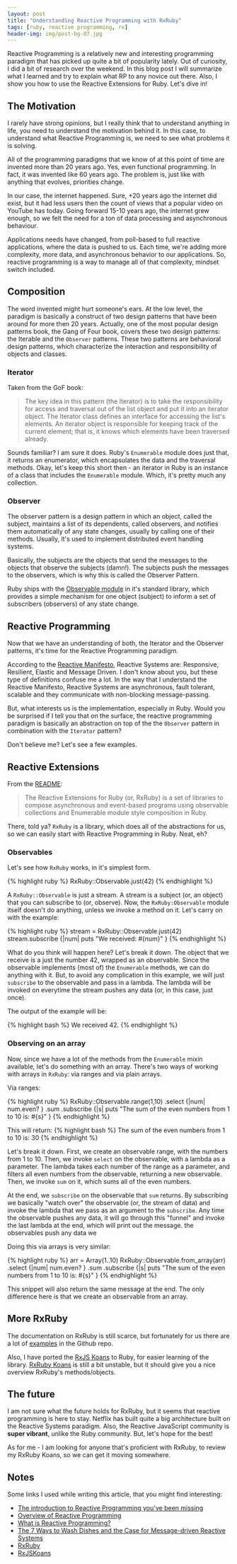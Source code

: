 ```yaml
---
layout: post
title: "Understanding Reactive Programming with RxRuby"
tags: [ruby, reactive programming, rx]
header-img: img/post-bg-07.jpg
---
```


Reactive Programming is a relatively new and interesting programming paradigm
that has picked up quite a bit of popularity lately. Out of curiosity, I did a
bit of research over the weekend. In this blog post I will summarize what I
learned and try to explain what RP to any novice out there. Also, I show you how
to use the Reactive Extensions for Ruby. Let's dive in!

## The Motivation

I rarely have strong opinions, but I really think that to understand anything in
life, you need to understand the motivation behind it. In this case, to
understand what Reactive Programming is, we need to see what problems it is
solving.

All of the programming paradigms that we know of at this point of time are
invented more than 20 years ago. Yes, even functional programming. In fact, it
was invented like 60 years ago. The problem is, just like with anything that
evolves, priorities change.

In our case, the internet happened. Sure, +20 years ago the internet did exist,
but it had less users then the count of views that a popular video on YouTube
has today. Going forward 15-10 years ago, the internet grew enough, so we felt
the need for a ton of data processing and asynchronous behaviour.

Applications needs have changed, from poll-based to full reactive applications,
where the data is pushed to us. Each time, we're adding more complexity, more data,
and asynchronous behavior to our applications. So, reactive programming is a
way to manage all of that complexity, mindset switch included.

## Composition

The word invented might hurt someone's ears. At the low level, the paradigm is
basically a construct of two design patterns that have been around for more then
20 years. Actually, one of the most popular design patterns book, the Gang of
Four book, covers these two design patterns: the Iterable and the `Observer`
patterns. These two patterns are behavioral design patterns, which characterize
the interaction and responsibility of objects and classes.

### Iterator

Taken from the GoF book:

> The key idea in this pattern (the Iterator) is to take the responsibility for
> access and traversal out of the list object and put it into an iterator object.
> The Iterator class defines an interface for accessing the list's elements. An
> iterator object is responsible for keeping track of the current element; that
> is, it knows which elements have been traversed already.

Sounds familiar? I am sure it does. Ruby's `Enumerable` module does just that,
it returns an enumerator, which encapsulates the data and the traversal methods.
Okay, let's keep this short then - an iterator in Ruby is an instance of a class
that includes the `Enumerable` module. Which, it's pretty much any collection.

### Observer

The observer pattern is a design pattern in which an object, called
the subject, maintains a list of its dependents, called observers, and notifies
them automatically of any state changes, usually by calling one of their
methods. Usually, it's used to implement distributed event handling systems.

Basically, the subjects are the objects that send the messages to the objects
that observe the subjects (damn!). The subjects push the messages to the
observers, which is why this is called the Observer Pattern.

Ruby ships with the
[Observable module](http://ruby-doc.org/stdlib-2.3.0/libdoc/observer/rdoc/Observable.html)
in it's standard library, which provides a simple mechanism for one object
(subject) to inform a set of subscribers (observers) of any state change.

## Reactive Programming

Now that we have an understanding of both, the Iterator and the Observer
patterns, it's time for the Reactive Programming paradigm.

According to the [Reactive Manifesto](http://www.reactivemanifesto.org/),
Reactive Systems are: Responsive, Resilient, Elastic and Message Driven. I don't
know about you, but these type of definitions confuse me a lot. In the way that
I understand the Reactive Manifesto, Reactive Systems are asynchronous, fault
tolerant, scalable and they communicate with non-blocking message-passing.

But, what interests us is the implementation, especially in Ruby. Would you be
surprised if I tell you that on the surface, the reactive programming paradigm
is basically an abstraction on top of the the `Observer` pattern in combination
with the `Iterator` pattern?

Don't believe me? Let's see a few examples.

## Reactive Extensions

From the [README](https://github.com/ReactiveX/RxRuby/blob/master/readme.md):

> The Reactive Extensions for Ruby (or, RxRuby) is a set of libraries to compose
> asynchronous and event-based programs using observable collections and
> Enumerable module style composition in Ruby.

There, told ya? `RxRuby` is a library, which does all of the abstractions for us,
so we can easily start with Reactive Programming in Ruby. Neat, eh?

### Observables

Let's see how `RxRuby` works, in it's simplest form.

{% highlight ruby %}
RxRuby::Observable.just(42)
{% endhighlight %}

A `RxRuby::Observable` is just a stream. A stream is a subject (or, an object)
that you can subscribe to (or, observe). Now, the `RxRuby:Observable` module
itself doesn't do anything, unless we invoke a method on it. Let's carry on
with the example:

{% highlight ruby %}
stream = RxRuby::Observable.just(42)
stream.subscribe {|num| puts "We received: #{num}" }
{% endhighlight %}

What do you think will happen here? Let's break it down. The object that we
receive is a just the number 42, wrapped as an observable. Since the observable
implements (most of) the `Enumerable` methods, we can do anything with it. But,
to avoid any complication in this example, we will just `subscribe` to the
observable and pass in a lambda. The lambda will be invoked on everytime the
stream pushes any data (or, in this case, just once).

The output of the example will be:

{% highlight bash %}
We received 42.
{% endhighlight %}

### Observing on an array

Now, since we have a lot of the methods from the `Enumerable` mixin available,
let's do something with an array. There's two ways of working with arrays in
`RxRuby`: via ranges and via plain arrays.

Via ranges:

{% highlight ruby %}
RxRuby::Observable.range(1,10)
  .select {|num| num.even? }
  .sum
  .subscribe {|s| puts "The sum of the even numbers from 1 to 10 is: #{s}" }
{% endhighlight %}

This will return:
{% highlight bash %}
The sum of the even numbers from 1 to 10 is: 30
{% endhighlight %}

Let's break it down. First, we create an observable range, with the numbers from
1 to 10. Then, we invoke `select` on the observable, with a lambda as a parameter.
The lambda takes each number of the range as a parameter, and filters all even
numbers from the observable, returning a new observable. Then, we invoke `sum`
on it, which sums all of the even numbers.

At the end, we `subscribe` on the observable that `sum` returns. By subscribing
we basically "watch over" the observable (or, the stream of data) and invoke the
lambda that we pass as an argument to the `subscribe`. Any time the observable
pushes any data, it will go through this "funnel" and invoke the last lambda at
the end, which will print out the message.  the observables push any data we

Doing this via arrays is very similar:

{% highlight ruby %}
arr = Array(1..10)
RxRuby::Observable.from_array(arr)
  .select {|num| num.even? }
  .sum
  .subscribe {|s| puts "The sum of the even numbers from 1 to 10 is: #{s}" }
{% endhighlight %}

This snippet will also return the same message at the end. The only difference
here is that we create an observable from an array.

## More RxRuby

The documentation on RxRuby is still scarce, but fortunately for us there are
a lot of [examples](https://github.com/ReactiveX/RxRuby/tree/master/examples) in
the Github repo.

Also, I have ported the
[RxJS Koans](https://github.com/Reactive-Extensions/RxJSKoans) to Ruby, for
easier learning of the library.
[RxRuby Koans](https://github.com/fteem/rxrubykoans) is still a bit unstable,
but it should give you a nice overview RxRuby's methods/objects.

## The future

I am not sure what the future holds for RxRuby, but it seems that reactive
programming is here to stay. Netflix has built quite a big architecture built
on the Reactive Systems paradigm. Also, the Reactive JavaScript community is
**super vibrant**, unlike the Ruby community. But, let's hope for the best!

As for me - I am looking for anyone that's proficient with RxRuby, to review
my RxRuby Koans, so we can get it moving somewhere.

## Notes

Some links I used while writing this article, that you might find interesting:

- [The introduction to Reactive Programming you've been missing](https://gist.github.com/staltz/868e7e9bc2a7b8c1f754)
- [Overview of Reactive Programming](https://hackhands.com/overview-of-reactive-programming/)
- [What is Reactive Programming?](https://medium.com/reactive-programming/what-is-reactive-programming-bc9fa7f4a7fc)
- [The 7 Ways to Wash Dishes and the Case for Message-driven Reactive Systems](https://www.typesafe.com/blog/7-ways-washing-dishes-and-message-driven-reactive-systems)
- [RxRuby](https://github.com/ReactiveX/RxRuby)
- [RxJSKoans](https://github.com/Reactive-Extensions/RxJSKoans)
